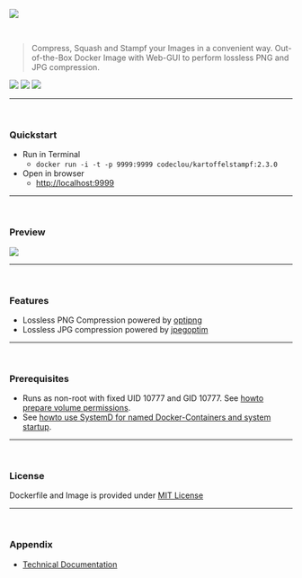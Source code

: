[![](https://codeclou.github.io/kartoffelstampf/img/kartoffelstampf.svg)](https://github.com/codeclou/kartoffelstampf/)


&nbsp;

> Compress, Squash and Stampf your Images in a convenient way. Out-of-the-Box Docker Image with Web-GUI to perform lossless PNG and JPG compression.

[![](https://codeclou.github.io/doc/badges/generated/docker-image-size-150.svg)](https://hub.docker.com/r/codeclou/kartoffelstampf/tags/) [![](https://codeclou.github.io/doc/badges/generated/docker-from-alpine-3.8.svg)](https://alpinelinux.org/) [![](https://codeclou.github.io/doc/badges/generated/docker-run-as-non-root.svg)](https://docs.docker.com/engine/reference/builder/#/user)

-----

&nbsp;

### Quickstart

 * Run in Terminal
   * `docker run -i -t -p 9999:9999 codeclou/kartoffelstampf:2.3.0`
 * Open in browser
   * [http://localhost:9999](http://localhost:9999)


-----

&nbsp;

### Preview

[![](https://codeclou.github.io/kartoffelstampf/img/demo.gif?v2)](https://github.com/codeclou/kartoffelstampf/)


-----

&nbsp;

### Features

 * Lossless PNG Compression powered by [optipng](https://de.wikipedia.org/wiki/OptiPNG)
 * Lossless JPG compression powered by [jpegoptim](https://github.com/tjko/jpegoptim)

-----

&nbsp;

### Prerequisites

 * Runs as non-root with fixed UID 10777 and GID 10777. See [howto prepare volume permissions](https://github.com/codeclou/doc/blob/master/docker/README.md).
 * See [howto use SystemD for named Docker-Containers and system startup](https://github.com/codeclou/doc/blob/master/docker/README.md).

-----


&nbsp;

### License

Dockerfile and Image is provided under [MIT License](https://github.com/codeclou/kartoffelstampf/blob/master/LICENSE.md)

-----

&nbsp;

### Appendix

 * [Technical Documentation](./README_TECHDOC.md)
